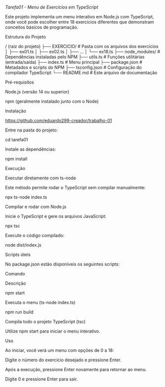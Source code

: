 *Tarefa01 - Menu de Exercícios em TypeScript*

Este projeto implementa um menu interativo em Node.js com TypeScript, onde você pode escolher entre 18 exercícios diferentes que demonstram conceitos básicos de programação.

Estrutura do Projeto

/ (raiz do projeto)
├── EXERCICIO/           # Pasta com os arquivos dos exercícios
│   ├── ex01.ts
│   ├── ex02.ts
│   ├── ...
│   └── ex18.ts
├── node_modules/        # Dependências instaladas pelo NPM
├── utils.ts             # Funções utilitárias (entrada/saída)
├── index.ts             # Menu principal
├── package.json         # Metadados e scripts do NPM
├── tsconfig.json        # Configuração do compilador TypeScript
└── README.md            # Este arquivo de documentação

Pré-requisitos

Node.js (versão 14 ou superior)

npm (geralmente instalado junto com o Node)

Instalação

https://github.com/eduardo299-creador/trabalho-01

Entre na pasta do projeto:

cd tarefa01

Instale as dependências:

npm install

Execução

Executar diretamente com ts-node

Este método permite rodar o TypeScript sem compilar manualmente:

npx ts-node index.ts

Compilar e rodar com Node.js

Inicie o TypeScript e gere os arquivos JavaScript:

npx tsc

Execute o código compilado:

node dist/index.js

Scripts úteis

No package.json estão disponíveis os seguintes scripts:

Comando

Descrição

npm start

Executa o menu (ts-node index.ts)

npm run build

Compila todo o projeto TypeScript (tsc)

Utilize npm start para iniciar o menu interativo.

Uso

Ao iniciar, você verá um menu com opções de 0 a 18:

Digite o número do exercício desejado e pressione Enter.

Após a execução, pressione Enter novamente para retornar ao menu.

Digite 0 e pressione Enter para sair.

